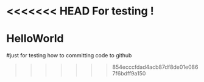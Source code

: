 <<<<<<< HEAD
For testing !
=======
# HelloWorld
#just for testing how to committing code to github
>>>>>>> 854ecccfdad4acb87df8de01e0867f6bdff9a150
